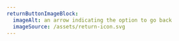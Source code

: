 ```yaml
---
returnButtonImageBlock:
  imageAlt: an arrow indicating the option to go back
  imageSource: /assets/return-icon.svg
---
```


